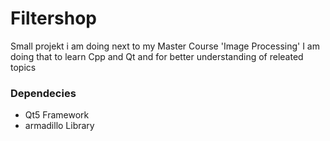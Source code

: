 # Filtershop

Small projekt i am doing next to my Master Course 'Image Processing'
I am doing that to learn Cpp and Qt and for better understanding of releated topics

### Dependecies

* Qt5 Framework
* armadillo Library
